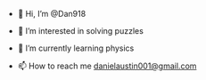 - 👋 Hi, I’m @Dan918
- 👀 I’m interested in solving puzzles 
- 🌱 I’m currently learning physics

- 📫 How to reach me danielaustin001@gmail.com

<!---
Dan918/Dan918 is a ✨ special ✨ repository because its `README.md` (this file) appears on your GitHub profile.
You can click the Preview link to take a look at your changes.
--->
